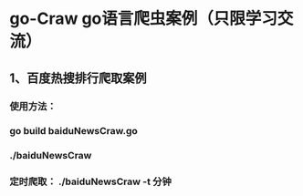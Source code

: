 # go-Craw go语言爬虫案例（只限学习交流）

## 1、百度热搜排行爬取案例
### 使用方法：
### go build baiduNewsCraw.go 
### ./baiduNewsCraw 
### 定时爬取： ./baiduNewsCraw -t 分钟 

